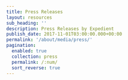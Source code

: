```yaml
---
title: Press Releases
layout: resources
sub_heading: ''
description: Press Releases by Expedient
publish_date: 2017-11-01T03:00:00.000+00:00
permalink: '/about/media/press/'
pagination: 
  enabled: true
  collection: press
  permalink: /:num/
  sort_reverse: true
---
```

